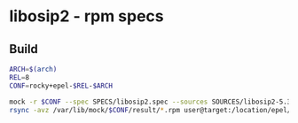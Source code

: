 # libosip2 - rpm specs

## Build

```sh
ARCH=$(arch)
REL=8
CONF=rocky+epel-$REL-$ARCH

mock -r $CONF --spec SPECS/libosip2.spec --sources SOURCES/libosip2-5.3.0.tar.gz
rsync -avz /var/lib/mock/$CONF/result/*.rpm user@target:/location/epel/$REL/$ARCH/stable/Packages/
```
